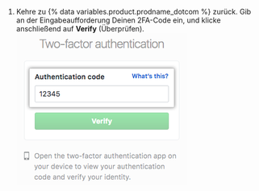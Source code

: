 1. Kehre zu {% data variables.product.prodname_dotcom %} zurück. Gib an der Eingabeaufforderung Deinen 2FA-Code ein, und klicke anschließend auf **Verify** (Überprüfen). ![Das Feld für den 2FA-Authentifizierungscode](/assets/images/help/desktop/2fa-code-field.png)
